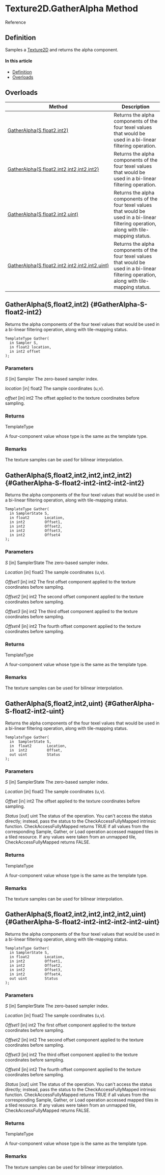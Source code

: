 # Texture2D.GatherAlpha Method

Reference

## Definition

Samples a [Texture2D](#Texture2D.md) and returns the alpha component.

#### In this article

*  [Definition](#definition)
*  [Overloads](#overloads)

## Overloads

| Method | Description |
| ------ | ----------- |
| [GatherAlpha(S,float2,int2)](#GatherAlpha-S-float2-int2) | Returns the alpha components of the four texel values that would be used in a bi-linear filtering operation. |
| [GatherAlpha(S,float2,int2,int2,int2,int2)](#GatherAlpha-S-float2-int2-int2-int2-int2) | Returns the alpha components of the four texel values that would be used in a bi-linear filtering operation. |
| [GatherAlpha(S,float2,int2,uint)](#GatherAlpha-S-float2-int2-uint) | Returns the alpha components of the four texel values that would be used in a bi-linear filtering operation, along with tile-mapping status. |
| [GatherAlpha(S,float2,int2,int2,int2,int2,uint)](#GatherAlpha-S-float2-int2-int2-int2-int2-uint) | Returns the alpha components of the four texel values that would be used in a bi-linear filtering operation, along with tile-mapping status. |

## GatherAlpha(S,float2,int2) {#GatherAlpha-S-float2-int2}

Returns the alpha components of the four texel values that would be used in a bi-linear filtering operation, along with tile-mapping status.

```HLSL
TemplateType Gather(
  in Sampler S,
  in float2 location,
  in int2 offset
);
```

### Parameters
<i>S</i> [in] Sampler
The zero-based sampler index.

<i>location</i> [in] float2
The sample coordinates (u,v).

<i>offset</i> [in] int2
The offset applied to the texture coordinates before sampling.

### Returns
TemplateType

A four-component value whose type is the same as the template type.

### Remarks
The texture samples can be used for bilinear interpolation.

## GatherAlpha(S,float2,int2,int2,int2,int2) {#GatherAlpha-S-float2-int2-int2-int2-int2}

Returns the alpha components of the four texel values that would be used in a bi-linear filtering operation, along with tile-mapping status.

```HLSL
TemplateType Gather(
  in SamplerState S,
  in float2       Location,
  in int2         Offset1,
  in int2         Offset2,
  in int2         Offset3,
  in int2         Offset4
);
```

### Parameters
<i>S</i> [in] SamplerState
The zero-based sampler index.

<i>Location</i> [in] float2
The sample coordinates (u,v).

<i>Offset1</i> [in] int2
The first offset component applied to the texture coordinates before sampling.

<i>Offset2</i> [in] int2
The second offset component applied to the texture coordinates before sampling.

<i>Offset3</i> [in] int2
The third offset component applied to the texture coordinates before sampling.

<i>Offset4</i> [in] int2
The fourth offset component applied to the texture coordinates before sampling.

### Returns
TemplateType

A four-component value whose type is the same as the template type.

### Remarks
The texture samples can be used for bilinear interpolation.

## GatherAlpha(S,float2,int2,uint) {#GatherAlpha-S-float2-int2-uint}

Returns the alpha components of the four texel values that would be used in a bi-linear filtering operation, along with tile-mapping status.

```HLSL
TemplateType Gather(
  in  SamplerState S,
  in  float2       Location,
  in  int2         Offset,
  out uint         Status
);
```

### Parameters
<i>S</i> [in] SamplerState
The zero-based sampler index.

<i>Location</i> [in] float2
The sample coordinates (u,v).

<i>Offset</i> [in] int2
The offset applied to the texture coordinates before sampling.

<i>Status</i> [out] uint
The status of the operation. You can't access the status directly; instead, pass the status to the CheckAccessFullyMapped intrinsic function. CheckAccessFullyMapped returns TRUE if all values from the corresponding Sample, Gather, or Load operation accessed mapped tiles in a tiled resource. If any values were taken from an unmapped tile, CheckAccessFullyMapped returns FALSE.

### Returns
TemplateType

A four-component value whose type is the same as the template type.

### Remarks
The texture samples can be used for bilinear interpolation.

## GatherAlpha(S,float2,int2,int2,int2,int2,uint) {#GatherAlpha-S-float2-int2-int2-int2-int2-uint}

Returns the alpha components of the four texel values that would be used in a bi-linear filtering operation, along with tile-mapping status.

```HLSL
TemplateType Gather(
  in SamplerState S,
  in float2       Location,
  in int2         Offset1,
  in int2         Offset2,
  in int2         Offset3,
  in int2         Offset4,
  out uint        Status
);
```

### Parameters
<i>S</i> [in] SamplerState
The zero-based sampler index.

<i>Location</i> [in] float2
The sample coordinates (u,v).

<i>Offset1</i> [in] int2
The first offset component applied to the texture coordinates before sampling.

<i>Offset2</i> [in] int2
The second offset component applied to the texture coordinates before sampling.

<i>Offset3</i> [in] int2
The third offset component applied to the texture coordinates before sampling.

<i>Offset4</i> [in] int2
The fourth offset component applied to the texture coordinates before sampling.

<i>Status</i> [out] uint
The status of the operation. You can't access the status directly; instead, pass the status to the CheckAccessFullyMapped intrinsic function. CheckAccessFullyMapped returns TRUE if all values from the corresponding Sample, Gather, or Load operation accessed mapped tiles in a tiled resource. If any values were taken from an unmapped tile, CheckAccessFullyMapped returns FALSE.

### Returns
TemplateType

A four-component value whose type is the same as the template type.

### Remarks
The texture samples can be used for bilinear interpolation.